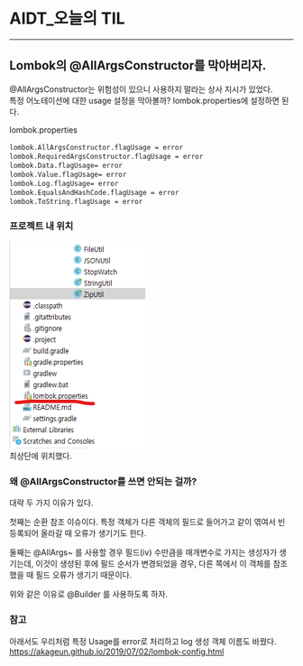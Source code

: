 # AIDT_오늘의 TIL

--- 

## Lombok의 @AllArgsConstructor를 막아버리자. 
@AllArgsConstructor는 위험성이 있으니 사용하지 말라는 상사 지시가 있었다.<br />
특정 어노테이션에 대한 usage 설정을 막아볼까? lombok.properties에 설정하면 된다. 

lombok.properties
```properties
lombok.AllArgsConstructor.flagUsage = error
lombok.RequiredArgsConstructor.flagUsage = error
lombok.Data.flagUsage= error
lombok.Value.flagUsage= error
lombok.Log.flagUsage= error
lombok.EqualsAndHashCode.flagUsage = error
lombok.ToString.flagUsage = error
```

### 프로젝트 내 위치
![img_1.png](img_1.png) <br />
최상단에 위치했다.

### 왜 @AllArgsConstructor를 쓰면 안되는 걸까?
대략 두 가지 이유가 있다. <br />

첫째는 순환 참조 이슈이다. 특정 객체가 다른 객체의 필드로 들어가고 같이 엮여서 빈 등록되어 올라갈 때 오류가 생기기도 한다. 
<br />

둘째는 @AllArgs~ 를 사용할 경우 필드(iv) 수만큼을 매개변수로 가지는 생성자가 생기는데, 이것이 생성된 후에 필드 순서가 변경되었을 경우, 
다른 쪽에서 이 객체를 참조했을 때 필드 오류가 생기기 때문이다. 

위와 같은 이유로 @Builder 를 사용하도록 하자. 


### 참고 
아래서도 우리처럼 특정 Usage를 error로 처리하고 log 생성 객체 이름도 바꿨다. 
https://akageun.github.io/2019/07/02/lombok-config.html